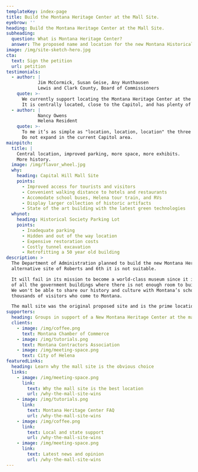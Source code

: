 ```yaml
---
templateKey: index-page
title: Build the Montana Heritage Center at the Mall Site.
eyebrow: ''
heading: Build the Montana Heritage Center at the Mall Site.
subheading:
  question: What is Montana Heritage Center?
  answer: The proposed name and location for the new Montana Historical Society museum.
image: /img/site-sketch-hero.jpg
cta:
  text: Sign the petition
  url: petition
testimonials:
  - author: |
            Jim McCormick, Susan Geise, Any Hunthausen
            Lewis and Clark County, Board of Commissioners
    quote: >-
      We currently support locating the Montana Heritage Center at the former Capitol Hill Mall site.
      It is centrally located, close to the Capitol, and has plenty of room for future expansions, parking, and outdoor exhibits
  - author: |
            Nancy Owens
            Helena Resident
    quote: >-
      To me it’s as simple as "location, location, location" the three words most important to business success.
      Do not expand in the current Capitol area.
mainpitch:
  title: |
    Central location, improved parking, more space, more exhibits.
    More history.
  image: /img/flavor_wheel.jpg
  why:
    heading: Capital Hill Mall Site
    points:
      - Improved access for tourists and visitors
      - Convenient walking distance to hotels and restaurants
      - Accomodate school buses, Helena tour train, and RVs
      - Display larger collection of historic artifacts
      - State of the art building with the latest green technologies
  whynot:
    heading: Historical Society Parking Lot
    points:
      - Inadequate parking
      - Hidden and out of the way location
      - Expensive restoration costs
      - Costly tunnel excavation
      - Retrofitting a 50 year old building
description: >
  The Department of Administration planned to build the new Montana Heritage Center at the
  alternative site of Roberts and 6th it is not suitable.

  It will fail in its mission to become a world-class museum since it is right in the middle
  of all the government buildings where there is not enough room to build a large museum.
  We won't be able to share our history and culture with Montana’s school children and the
  thousands of visitors who come to Montana.

  The mall site was the original proposed site and is the prime location.
supporters:
  heading: Groups in support of a New Montana Heritage Center at the mall site
  clients:
    - image: /img/coffee.png
      text: Montana Chamber of Commerce
    - image: /img/tutorials.png
      text: Montana Contractors Association
    - image: /img/meeting-space.png
      text: City of Helena
featuredLinks:
  heading: Learn why the mall site is the obvious choice
  links:
    - image: /img/meeting-space.png
      link:
        text: Why the mall site is the best location
        url: /why-the-mall-site-wins
    - image: /img/tutorials.png
      link:
        text: Montana Heritage Center FAQ
        url: /why-the-mall-site-wins
    - image: /img/coffee.png
      link:
        text: Local and state support
        url: /why-the-mall-site-wins
    - image: /img/meeting-space.png
      link:
        text: Latest news and opinion
        url: /why-the-mall-site-wins
---
```

